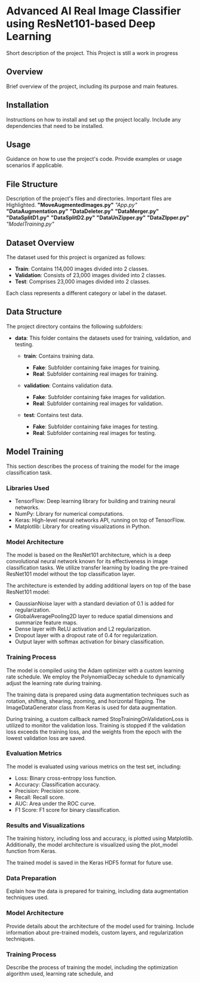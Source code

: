 # Advanced AI Real Image Classifier using ResNet101-based Deep Learning

Short description of the project.
This Project is still a work in progress

## Overview

Brief overview of the project, including its purpose and main features.

## Installation

Instructions on how to install and set up the project locally. Include any dependencies that need to be installed.

## Usage

Guidance on how to use the project's code. Provide examples or usage scenarios if applicable.

## File Structure

Description of the project's files and directories. Important files are Highlighted.
**"MoveAugmentedImages.py"**
*"App.py"*
**"DataAugmentation.py"**
**"DataDeleter.py"**
**"DataMerger.py"**
**"DataSplitD1.py"**
**"DataSplitD2.py"**
**"DataUnZipper.py"**
**"DataZIpper.py"**
*"ModelTraining.py"*

## Dataset Overview

The dataset used for this project is organized as follows:

- **Train**: Contains 114,000 images divided into 2 classes.
- **Validation**: Consists of 23,000 images divided into 2 classes.
- **Test**: Comprises 23,000 images divided into 2 classes.

Each class represents a different category or label in the dataset.

## Data Structure

The project directory contains the following subfolders:

- **data**: This folder contains the datasets used for training, validation, and testing.

  - **train**: Contains training data.
    - **Fake**: Subfolder containing fake images for training.
    - **Real**: Subfolder containing real images for training.

  - **validation**: Contains validation data.
    - **Fake**: Subfolder containing fake images for validation.
    - **Real**: Subfolder containing real images for validation.

  - **test**: Contains test data.
    - **Fake**: Subfolder containing fake images for testing.
    - **Real**: Subfolder containing real images for testing.


## Model Training

This section describes the process of training the model for the image classification task.

### Libraries Used

- TensorFlow: Deep learning library for building and training neural networks.
- NumPy: Library for numerical computations.
- Keras: High-level neural networks API, running on top of TensorFlow.
- Matplotlib: Library for creating visualizations in Python.

### Model Architecture

The model is based on the ResNet101 architecture, which is a deep convolutional neural network known for its effectiveness in image classification tasks. We utilize transfer learning by loading the pre-trained ResNet101 model without the top classification layer.

The architecture is extended by adding additional layers on top of the base ResNet101 model:
- GaussianNoise layer with a standard deviation of 0.1 is added for regularization.
- GlobalAveragePooling2D layer to reduce spatial dimensions and summarize feature maps.
- Dense layer with ReLU activation and L2 regularization.
- Dropout layer with a dropout rate of 0.4 for regularization.
- Output layer with softmax activation for binary classification.

### Training Process

The model is compiled using the Adam optimizer with a custom learning rate schedule. We employ the PolynomialDecay schedule to dynamically adjust the learning rate during training.

The training data is prepared using data augmentation techniques such as rotation, shifting, shearing, zooming, and horizontal flipping. The ImageDataGenerator class from Keras is used for data augmentation.

During training, a custom callback named StopTrainingOnValidationLoss is utilized to monitor the validation loss. Training is stopped if the validation loss exceeds the training loss, and the weights from the epoch with the lowest validation loss are saved.

### Evaluation Metrics

The model is evaluated using various metrics on the test set, including:
- Loss: Binary cross-entropy loss function.
- Accuracy: Classification accuracy.
- Precision: Precision score.
- Recall: Recall score.
- AUC: Area under the ROC curve.
- F1 Score: F1 score for binary classification.

### Results and Visualizations

The training history, including loss and accuracy, is plotted using Matplotlib. Additionally, the model architecture is visualized using the plot_model function from Keras.

The trained model is saved in the Keras HDF5 format for future use.

### Data Preparation

Explain how the data is prepared for training, including data augmentation techniques used.

### Model Architecture

Provide details about the architecture of the model used for training. Include information about pre-trained models, custom layers, and regularization techniques.

### Training Process

Describe the process of training the model, including the optimization algorithm used, learning rate schedule, and
